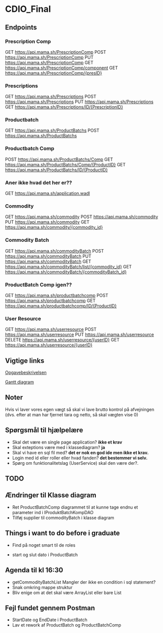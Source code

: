 # CDIO_Final
## Endpoints
### Prescription Comp
GET     https://api.mama.sh/PrescriptionComp
POST    https://api.mama.sh/PrescriptionComp
PUT     https://api.mama.sh/PrescriptionComp
GET     https://api.mama.sh/PrescriptionComp/component
GET     https://api.mama.sh/PrescriptionComp/{presID}
### Prescriptions
GET     https://api.mama.sh/Prescriptions
POST    https://api.mama.sh/Prescriptions
PUT     https://api.mama.sh/Prescriptions
GET     https://api.mama.sh/Prescriptions/ID/{PrescriptionID}
### Productbatch
GET     https://api.mama.sh/ProductBatchs
POST    https://api.mama.sh/ProductBatchs
### Productbatch Comp
POST    https://api.mama.sh/ProductBatchs/Comp
GET     https://api.mama.sh/ProductBatchs/Comp/{ProductID}
GET     https://api.mama.sh/ProductBatchs/ID/{ProductID}
### Aner ikke hvad det her er??
GET     https://api.mama.sh/application.wadl
### Commodity
GET     https://api.mama.sh/commodity
POST    https://api.mama.sh/commodity
PUT     https://api.mama.sh/commodity
GET     https://api.mama.sh/commodity/{commodity_id}
### Commodity Batch
GET     https://api.mama.sh/commodityBatch
POST    https://api.mama.sh/commodityBatch
PUT     https://api.mama.sh/commodityBatch
GET     https://api.mama.sh/commodityBatch/list/{commodity_id}
GET     https://api.mama.sh/commodityBatch/{commodityBatch_id}
### ProductBatch Comp igen??
GET     https://api.mama.sh/productbatchcomp
POST    https://api.mama.sh/productbatchcomp
GET     https://api.mama.sh/productbatchcomp/ID/{ProductID}
### User Resource
GET     https://api.mama.sh/userresource
POST    https://api.mama.sh/userresource
PUT     https://api.mama.sh/userresource
DELETE  https://api.mama.sh/userresource/{userID}
GET     https://api.mama.sh/userresource/{userID}


## Vigtige links
[Opgavebeskrivelsen](https://docs.google.com/document/d/1QrAzcQmpb-4YLtxR1y-2_UD1ep6b3zqIt3s0HpE95iM/edit)

[Gantt diagram](https://docs.google.com/spreadsheets/d/1CNBKCBNwR9ypWmpiL89Cq-r3YfgAK80_uBcye_2FB7k/edit?fbclid=IwAR1zHT7rFR00NNegIhTMGHC9Neyvlbj9UqFP4hxhQvGWHG5SgxCR0BYLT04#gid=0)

## Noter
Hvis vi laver vores egen vægt så skal vi lave brutto kontrol på afvejningen (dvs. efter at man har fjernet tara og netto, så skal vægten vise 0)

## Spørgsmål til hjælpelære
- Skal det være en single page application?
    __ikke et krav__
- Skal exteptions være med i klassediagram?
    __ja__
- Skal vi have en sql fil med?
    __det er nok en god ide men ikke et krav.__
- Login med id eller roller eller hvad fanden?
    __det bestemmer vi selv.__
- Spørg om funktionalitetslag (UserService) skal den være der?.


## TODO

## Ændringer til Klasse diagram

- Ret ProductBatchComp diagrammet til at kunne tage endnu et parameter ind i IProduktBatchKompDAO 
- Tilføj supplier til commodityBatch i klasse diagram

## Things i want to do before i graduate
- Find på noget smart til de roles

- start og slut dato i ProductBatch

## Agenda til kl 16:30
- getCommodityBatchList Mangler der ikke en condition i sql statement?
- Snak omkring mappe struktur
- Bliv enige om at det skal være ArrayList eller bare List

## Fejl fundet gennem Postman
- StartDate og EndDate i ProductBatch
- Lav et rework af ProductBatch og ProductBatchComp
